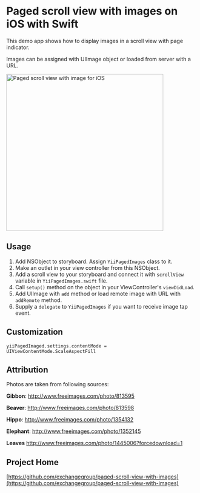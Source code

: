 # Paged scroll view with images on iOS with Swift

This demo app shows how to display images in a scroll view with page indicator.

Images can be assigned with UIImage object or loaded from server with a URL.


<img src='https://dl.dropboxusercontent.com/u/11143285/bikeexchange/github_images/paged-scroll-view-screenshot.jpg?v=2' width='414' alt='Paged scroll view with image for iOS'>


## Usage

1. Add NSObject to storyboard. Assign `YiiPagedImages` class to it.
1. Make an outlet in your view controller from this NSObject.
1. Add a scroll view to your storyboard and connect it with `scrollView` variable in `YiiPagedImages.swift` file.
1. Call `setup()` method on the object in your ViewController's `viewDidLoad`.
1. Add UIImage with `add` method or load remote image with URL with `addRemote` method.
1. Supply a `delegate` to `YiiPagedImages` if you want to receive image tap event. 

## Customization

```
yiiPagedImaged.settings.contentMode = UIViewContentMode.ScaleAspectFill
```

## Attribution

Photos are taken from following sources:

**Gibbon**: http://www.freeimages.com/photo/813595

**Beaver**: http://www.freeimages.com/photo/813598

**Hippo**: http://www.freeimages.com/photo/1354132

**Elephant**: http://www.freeimages.com/photo/1352145

**Leaves** http://www.freeimages.com/photo/1445006?forcedownload=1


## Project Home

[https://github.com/exchangegroup/paged-scroll-view-with-images](https://github.com/exchangegroup/paged-scroll-view-with-images)
